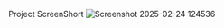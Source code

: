 Project ScreenShort
![Screenshot 2025-02-24 124536](https://github.com/user-attachments/assets/52b55d6e-142d-4823-9ca1-2fefccd952b5)

